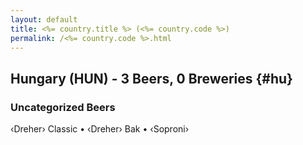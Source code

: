 ```yaml
---
layout: default
title: <%= country.title %> (<%= country.code %>)
permalink: /<%= country.code %>.html
---
```


## Hungary (HUN) - 3 Beers, 0 Breweries {#hu}



### Uncategorized Beers

‹Dreher› Classic   • ‹Dreher› Bak   • ‹Soproni›  



 
